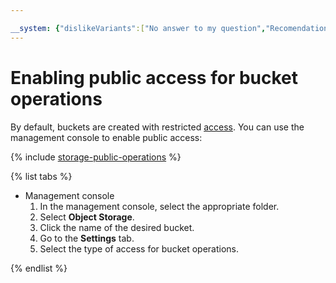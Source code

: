 ```yaml
---

__system: {"dislikeVariants":["No answer to my question","Recomendations didn't help","The content doesn't match title","Other"]}
---
```

# Enabling public access for bucket operations

By default, buckets are created with restricted [access](../../concepts/bucket.md#bucket-access). You can use the management console to enable public access:

{% include [storage-public-operations](../../_includes_service/storage-public-operations.md) %}

{% list tabs %}

- Management console
  1. In the management console, select the appropriate folder.
  1. Select **Object Storage**.
  1. Click the name of the desired bucket.
  1. Go to the **Settings** tab.
  1. Select the type of access for bucket operations.

{% endlist %}

